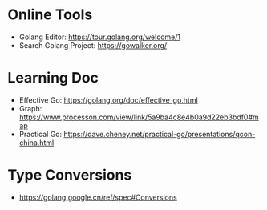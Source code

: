 

# Online Tools

- Golang Editor: https://tour.golang.org/welcome/1
- Search Golang Project: https://gowalker.org/

# Learning Doc

- Effective Go: https://golang.org/doc/effective_go.html
- Graph: https://www.processon.com/view/link/5a9ba4c8e4b0a9d22eb3bdf0#map
- Practical Go: https://dave.cheney.net/practical-go/presentations/qcon-china.html

# Type Conversions

- https://golang.google.cn/ref/spec#Conversions


